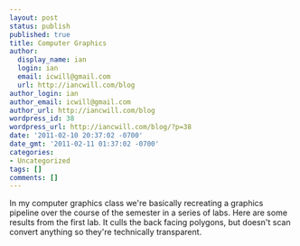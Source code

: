 ```yaml
---
layout: post
status: publish
published: true
title: Computer Graphics
author:
  display_name: ian
  login: ian
  email: icwill@gmail.com
  url: http://iancwill.com/blog
author_login: ian
author_email: icwill@gmail.com
author_url: http://iancwill.com/blog
wordpress_id: 38
wordpress_url: http://iancwill.com/blog/?p=38
date: '2011-02-10 20:37:02 -0700'
date_gmt: '2011-02-11 01:37:02 -0700'
categories:
- Uncategorized
tags: []
comments: []
---
```

<p>In my computer graphics class we're basically recreating a graphics pipeline over the course of the semester in a series of labs.  Here are some results from the first lab.  It culls the back facing polygons, but doesn't scan convert anything so they're technically transparent.</p>
<p><img src="http:&#47;&#47;iancwill.com&#47;graphics2&#47;atc-side.png" alt="" &#47;></p>
